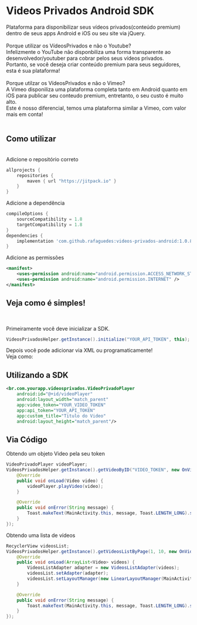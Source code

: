 # Videos Privados Android SDK
Plataforma para disponibilizar seus vídeos privados(conteúdo premium) dentro de seus apps Android e iOS ou seu site via jQuery.<br />
<br />
Porque utilizar os VídeosPrivados e não o Youtube?<br />
Infelizmente o YouTube não disponbiliza uma forma transparente ao desenvolvedor/youtuber para cobrar pelos seus vídeos privados.<br />
Portanto, se você deseja criar conteúdo premium para seus seguidores, esta é sua plataforma!<br />
<br />
Porque utilzar os VídeosPrivados e não o Vimeo?<br />
A Vimeo disponiliza uma plataforma completa tanto em Android quanto em iOS para publicar seu conteudo premium, entretanto, o seu custo é muito alto. <br />
Este é nosso diferencial, temos uma plataforma similar a Vimeo, com valor mais em conta!<br />
<br />

## Como utilizar
<br />
Adicione o repositório correto

```gradle
allprojects {
    repositories {
        maven { url "https://jitpack.io" }
    }
}
```

Adicione a dependência

```gradle
compileOptions {
    sourceCompatibility = 1.8
    targetCompatibility = 1.8
}
dependencies {
    implementation 'com.github.rafaguedes:videos-privados-android:1.0.8'
}
```

Adicione as permissões

```xml
<manifest>
    <uses-permission android:name="android.permission.ACCESS_NETWORK_STATE" />
    <uses-permission android:name="android.permission.INTERNET" />
</manifest>
```

## Veja como é simples!
<br />

Primeiramente você deve inicializar a SDK.

```java
VideosPrivadosHelper.getInstance().initialize("YOUR_API_TOKEN", this);
```

Depois você pode adicionar via XML ou programaticamente!</br>
Veja como:

## Utilizando a SDK

```xml
<br.com.yourapp.videosprivados.VideoPrivadoPlayer
    android:id="@+id/videoPlayer"
    android:layout_width="match_parent"
    app:video_token="YOUR_VIDEO_TOKEN"
    app:api_token="YOUR_API_TOKEN"
    app:custom_title="Titulo do Video"
    android:layout_height="match_parent"/>
```

## Via Código
Obtendo um objeto Video pela seu token

```java
VideoPrivadoPlayer videoPlayer;
VideosPrivadosHelper.getInstance().getVideoByID("VIDEO_TOKEN", new OnVideoLoaded() {
    @Override
    public void onLoad(Video video) {
        videoPlayer.playVideo(video);
    }

    @Override
    public void onError(String message) {
        Toast.makeText(MainActivity.this, message, Toast.LENGTH_LONG).show();
    }
});
```

Obtendo uma lista de vídeos

```java
RecyclerView videosList;
VideosPrivadosHelper.getInstance().getVideosListByPage(1, 10, new OnVideoListLoaded() {
    @Override
    public void onLoad(ArrayList<Video> videos) {
        VideosListAdapter adapter = new VideosListAdapter(videos);
        videosList.setAdapter(adapter);
        videosList.setLayoutManager(new LinearLayoutManager(MainActivity.this));
    }

    @Override
    public void onError(String message) {
        Toast.makeText(MainActivity.this, message, Toast.LENGTH_LONG).show();
    }
});
```
